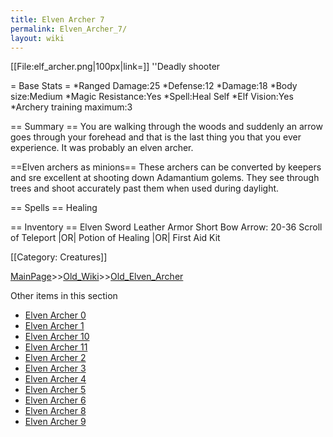 ```yaml
---
title: Elven Archer 7
permalink: Elven_Archer_7/
layout: wiki
---
```

[[File:elf_archer.png|100px|link=]] ''Deadly shooter

= Base Stats =
*Ranged Damage:25
*Defense:12
*Damage:18
*Body size:Medium
*Magic Resistance:Yes
*Spell:Heal Self
*Elf Vision:Yes
*Archery training maximum:3

== Summary ==
You are walking through the woods and suddenly an arrow goes through your forehead and that is the last thing you that you ever experience. It was probably an elven archer.

==Elven archers as minions==
These archers can be converted by keepers and sre excellent at shooting down Adamantium golems. They see through trees and shoot accurately past them when used during daylight.

== Spells ==
 Healing

== Inventory ==
 Elven Sword
 Leather Armor
 Short Bow
 Arrow: 20-36
 Scroll of Teleport |OR| Potion of Healing |OR| First Aid Kit

[[Category: Creatures]]

[MainPage](/keeperrl_wiki/ "wikilink")>>[Old_Wiki](/keeperrl_wiki/Old_Wiki "wikilink")>>[Old_Elven_Archer](/keeperrl_wiki/Old_Elven_Archer "wikilink")

Other items in this section
-    [Elven Archer 0](/keeperrl_wiki/Elven_Archer_0 "wikilink")
-    [Elven Archer 1](/keeperrl_wiki/Elven_Archer_1 "wikilink")
-    [Elven Archer 10](/keeperrl_wiki/Elven_Archer_10 "wikilink")
-    [Elven Archer 11](/keeperrl_wiki/Elven_Archer_11 "wikilink")
-    [Elven Archer 2](/keeperrl_wiki/Elven_Archer_2 "wikilink")
-    [Elven Archer 3](/keeperrl_wiki/Elven_Archer_3 "wikilink")
-    [Elven Archer 4](/keeperrl_wiki/Elven_Archer_4 "wikilink")
-    [Elven Archer 5](/keeperrl_wiki/Elven_Archer_5 "wikilink")
-    [Elven Archer 6](/keeperrl_wiki/Elven_Archer_6 "wikilink")
-    [Elven Archer 8](/keeperrl_wiki/Elven_Archer_8 "wikilink")
-    [Elven Archer 9](/keeperrl_wiki/Elven_Archer_9 "wikilink")
